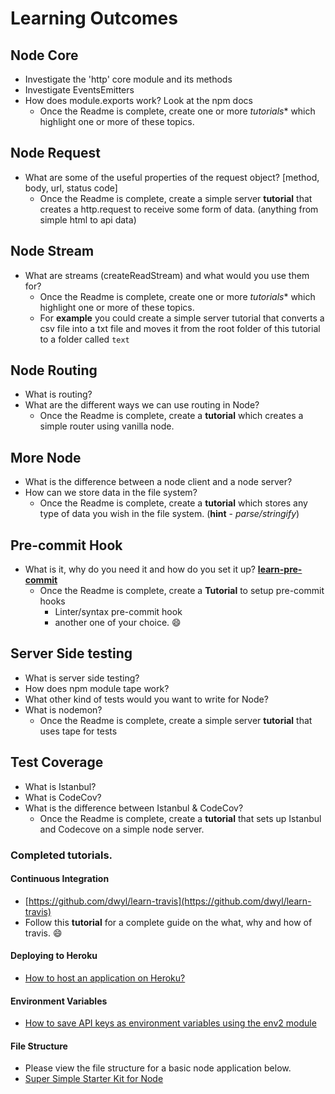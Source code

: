 # Learning Outcomes


## Node Core
-  Investigate the 'http' core module and its methods
- Investigate EventsEmitters
- How does module.exports work? Look at the npm docs
  - Once the Readme is complete, create one or more *tutorials** which highlight one or more of these topics.

## Node Request
- What are some of the useful properties of the request object? [method, body, url, status code]
  - Once the Readme is complete, create a simple server **tutorial** that creates a http.request to receive some form of data. (anything from simple html to api data)


## Node Stream
- What are streams (createReadStream) and what would you use them for?
    - Once the Readme is complete, create one or more *tutorials** which highlight one or more of these topics.
    - For **example** you could create a simple server tutorial that converts a csv file into a txt file and moves it from the root folder of this tutorial to a folder called `text`

## Node Routing
- What is routing?
- What are the different ways we can use routing in Node?
  - Once the Readme is complete, create a **tutorial** which creates a simple router using vanilla node.

## More Node
- What is the difference between a node client and a node server?
- How can we store data in the file system?
  - Once the Readme is complete, create a **tutorial** which stores any type of data you wish in the file system. (**hint** - _parse/stringify_)

## Pre-commit Hook
- What is it, why do you need it and how do you set it up? **[learn-pre-commit](https://github.com/docdis/learn-pre-commit)**
  - Once the Readme is complete, create a **Tutorial** to setup pre-commit hooks
    - Linter/syntax pre-commit hook
    - another one of your choice. :smile:


## Server Side testing
- What is server side testing?
- How does npm module tape work?
- What other kind of tests would you want to write for Node?
- What is nodemon?
  - Once the Readme is complete, create a simple server **tutorial** that uses tape for tests

## Test Coverage
- What is Istanbul?
- What is CodeCov?
- What is the difference between Istanbul & CodeCov?
  - Once the Readme is complete, create a **tutorial** that sets up Istanbul and Codecove on a simple node server.  




### Completed tutorials.

#### Continuous Integration
 - [https://github.com/dwyl/learn-travis](https://github.com/dwyl/learn-travis)
 - Follow this **tutorial** for a complete guide on the what, why and how of travis. :smile:


#### Deploying to Heroku

- [How to host an application on Heroku?](https://github.com/Neats29/Learn-Heroku)

#### Environment Variables

- [How to save API keys as environment variables using the env2 module](https://github.com/dwyl/env2)

#### File Structure

- Please view the file structure for a basic node application below.
- [Super Simple Starter Kit for Node](https://github.com/sofer/sssk)
